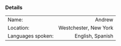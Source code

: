 ### Details

|                   |                       |
| ----------------- | --------------------: |
| Name:             |                Andrew |
| Location:         | Westchester, New York |
| Languages spoken: |      English, Spanish |

